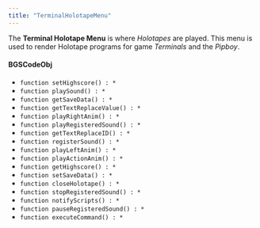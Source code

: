 ```yaml
---
title: "TerminalHolotapeMenu"
---
```


The **Terminal Holotape Menu** is where *Holotapes* are played.
This menu is used to render Holotape programs for game *Terminals* and the *Pipboy*.

#### BGSCodeObj
* `function setHighscore() : *`
* `function playSound() : *`
* `function getSaveData() : *`
* `function getTextReplaceValue() : *`
* `function playRightAnim() : *`
* `function playRegisteredSound() : *`
* `function getTextReplaceID() : *`
* `function registerSound() : *`
* `function playLeftAnim() : *`
* `function playActionAnim() : *`
* `function getHighscore() : *`
* `function setSaveData() : *`
* `function closeHolotape() : *`
* `function stopRegisteredSound() : *`
* `function notifyScripts() : *`
* `function pauseRegisteredSound() : *`
* `function executeCommand() : *`
